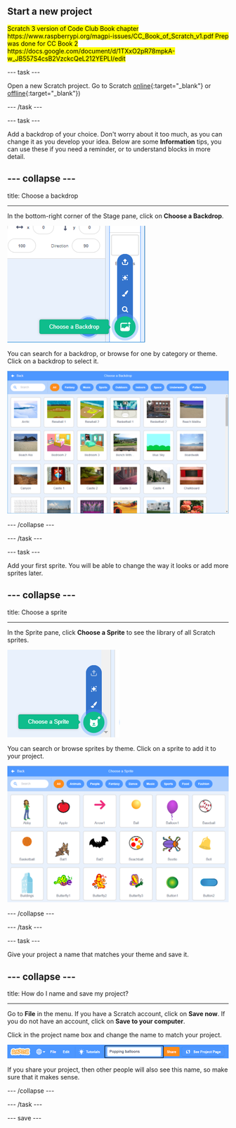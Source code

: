 ## Start a new project

<mark>
Scratch 3 version of Code Club Book chapter
https://www.raspberrypi.org/magpi-issues/CC_Book_of_Scratch_v1.pdf
Prep was done for CC Book 2
https://docs.google.com/document/d/1TXxO2pR78mpkA-w_JB557S4csB2VzckcQeL212YEPLI/edit
</mark>

--- task ---

Open a new Scratch project. Go to Scratch [online](http://rpf.io/scratchon){:target="_blank"} or [offline](http://rpf.io/scratchoff){:target="_blank"})

--- /task ---

--- task ---

Add a backdrop of your choice. Don't worry about it too much, as you can change it as you develop your idea. Below are some **Information** tips, you can use these if you need a reminder, or to understand blocks in more detail.

--- collapse ---
---

title: Choose a backdrop

---

In the bottom-right corner of the Stage pane, click on **Choose a Backdrop**.

![Image of Choose a Backdrop](images/stage-choose.png)

You can search for a backdrop, or browse for one by category or theme. Click on a backdrop to select it.

![Image of Backdrop Library](images/backdrop.png)

--- /collapse --- 

--- /task ---

--- task ---

Add your first sprite. You will be able to change the way it looks or add more sprites later.

--- collapse ---
---

title: Choose a sprite

---

In the Sprite pane, click **Choose a Sprite** to see the library of all Scratch sprites.

![Image sprite library](images/sprite-library.png)

You can search or browse sprites by theme. Click on a sprite to add it to your project.

![Image sprite library - choose](images/sprite-choose.png)

--- /collapse --- 

--- /task ---

--- task ---

Give your project a name that matches your theme and save it.

--- collapse ---
---

title: How do I name and save my project?

---

Go to **File** in the menu. If you have a Scratch account, click on **Save now**. If you do not have an account, click on **Save to your computer**.

Click in the project name box and change the name to match your project. 

![Project name highlighted](images/change-project-name.png)

If you share your project, then other people will also see this name, so make sure that it makes sense. 

--- /collapse --- 

--- /task ---

--- save ---
